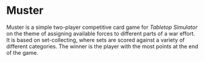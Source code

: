 # Muster

Muster is a simple two-player competitive card game for *Tabletop Simulator* on the theme of assigning available forces to different parts of a war effort.  It is based on set-collecting, where sets are scored against a variety of different categories.  The winner is the player with the most points at the end of the game.

